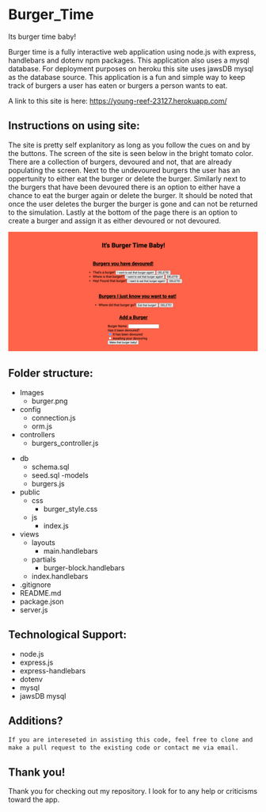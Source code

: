 # Burger_Time
Its burger time baby!

  Burger time is a fully interactive web application using node.js with express, handlebars and dotenv npm packages.  This application also uses a mysql database.  For deployment purposes on heroku this site uses jawsDB mysql as the database source.  This application is a fun and simple way to keep track of burgers a user has eaten or burgers a person wants to eat.   
  
  A link to this site is here:  https://young-reef-23127.herokuapp.com/
  
## Instructions on using site:

  The site is pretty self explanitory as long as you follow the cues on and by the buttons.  The screen of the site is seen below in the bright tomato color.  There are a collection of burgers, devoured and not, that are already populating the screen.  Next to the undevoured burgers the user has an oppertunity to either eat the burger or delete the burger.  Similarly next to the burgers that have been devoured there is an option to either have a chance to eat the burger again or delete the burger. It should be noted that once the user deletes the burger the burger is gone and can not be returned to the simulation.  Lastly at the bottom of the page there is an option to create a burger and assign it as either devoured or not devoured.  
  
  ![page of burgers!](Images/Burger.png)

## Folder structure:

* Images
  * burger.png
* config
  * connection.js
  * orm.js
* controllers
  * burgers_controller.js
- db
  - schema.sql
  - seed.sql
-models
  - burgers.js
- public
  - css
    - burger_style.css
  - js
    - index.js
- views
  - layouts
    - main.handlebars
  - partials
    - burger-block.handlebars
  - index.handlebars
- .gitignore
- README.md
- package.json
- server.js


## Technological Support:
  - node.js
  - express.js
  - express-handlebars
  - dotenv
  - mysql
  - jawsDB mysql
 
## Additions?

    If you are intereseted in assisting this code, feel free to clone and make a pull request to the existing code or contact me via email.
    
## Thank you!

  Thank you for checking out my repository.  I look for to any help or criticisms toward the app.
  

